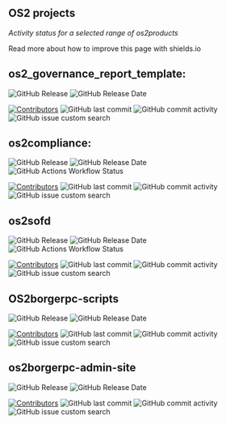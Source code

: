 ## OS2 projects
*Activity status for a selected range of os2products*

Read more about how to improve this page with shields.io

[Badges]: # (Badges are rendered with shields.io)

## os2_governance_report_template:

![GitHub Release](https://img.shields.io/github/v/release/os2offdig/governance_report_template?style=for-the-badge&logo=github&color=darkgreen) ![GitHub Release Date](https://img.shields.io/github/release-date/os2offdig/governance_report_template?display_date=published_at&style=for-the-badge)


 [![Contributors](https://img.shields.io/github/contributors/os2offdig/governance_report_template?style=for-the-badge&logo=github)](https://github.com/os2offdig/governance_report_template/graphs/contributors) ![GitHub last commit](https://img.shields.io/github/last-commit/os2offdig/governance_report_template?style=for-the-badge&logo=github)
![GitHub commit activity](https://img.shields.io/github/commit-activity/m/os2offdig/governance_report_template?style=for-the-badge&logo=github)
![GitHub issue custom search](https://img.shields.io/github/issues-search?query=repo%3Aos2offdig%2Fgovernance_report_template%20interactions%3A%3E0%20is%3Aopen%20is%3Aissue&style=for-the-badge&logo=github&label=Open%20active%20issues)

## os2compliance:

![GitHub Release](https://img.shields.io/github/v/release/os2compliance/os2compliance?style=for-the-badge&logo=github&color=darkgreen) ![GitHub Release Date](https://img.shields.io/github/release-date/os2compliance/os2compliance?display_date=published_at&style=for-the-badge) ![GitHub Actions Workflow Status](https://img.shields.io/github/actions/workflow/status/os2compliance/os2compliance/build-and-push.yml?style=for-the-badge&logo=docker&label=Container%20build) 



[![Contributors](https://img.shields.io/github/contributors/os2compliance/os2compliance?style=for-the-badge&logo=github)](https://github.com/os2compliance/os2compliance/graphs/contributors) ![GitHub last commit](https://img.shields.io/github/last-commit/os2compliance/os2compliance?style=for-the-badge&logo=github)
![GitHub commit activity](https://img.shields.io/github/commit-activity/m/os2compliance/os2compliance?style=for-the-badge&logo=github)
![GitHub issue custom search](https://img.shields.io/github/issues-search?query=repo%3Aos2compliance%2Fos2compliance%20interactions%3A%3E0%20is%3Aopen%20is%3Aissue&style=for-the-badge&logo=github&label=Open%20active%20issues)

## os2sofd

![GitHub Release](https://img.shields.io/github/v/release/os2sofd/os2sofd?style=for-the-badge&logo=github&color=darkgreen) ![GitHub Release Date](https://img.shields.io/github/release-date/os2sofd/os2sofd?display_date=published_at&style=for-the-badge) ![GitHub Actions Workflow Status](https://img.shields.io/github/actions/workflow/status/os2sofd/os2sofd/build-and-push.yml?style=for-the-badge&logo=docker&label=Container%20build)


[![Contributors](https://img.shields.io/github/contributors/os2sofd/os2sofd?style=for-the-badge&logo=github)](https://github.com/os2sofd/os2sofd/graphs/contributors) ![GitHub last commit](https://img.shields.io/github/last-commit/os2sofd/os2sofd?style=for-the-badge&logo=github)
![GitHub commit activity](https://img.shields.io/github/commit-activity/m/os2sofd/os2sofd?style=for-the-badge&logo=github)
![GitHub issue custom search](https://img.shields.io/github/issues-search?query=repo%3Aos2sofd%2Fos2sofd%20interactions%3A%3E0%20is%3Aopen%20is%3Aissue&style=for-the-badge&logo=github&label=Open%20active%20issues)

## OS2borgerpc-scripts

![GitHub Release](https://img.shields.io/github/v/release/os2borgerpc/os2borgerpc-scripts?style=for-the-badge&logo=github&color=darkgreen) ![GitHub Release Date](https://img.shields.io/github/release-date/os2borgerpc/os2borgerpc-scripts?display_date=published_at&style=for-the-badge)


 [![Contributors](https://img.shields.io/github/contributors/os2borgerpc/os2borgerpc-scripts?style=for-the-badge&logo=github)](https://github.com/os2borgerpc/os2borgerpc-scripts/graphs/contributors) ![GitHub last commit](https://img.shields.io/github/last-commit/os2borgerpc/os2borgerpc-scripts?style=for-the-badge&logo=github)
![GitHub commit activity](https://img.shields.io/github/commit-activity/m/os2borgerpc/os2borgerpc-scripts?style=for-the-badge&logo=github)
![GitHub issue custom search](https://img.shields.io/github/issues-search?query=repo%3Aos2borgerpc%2Fos2borgerpc%2Dscripts%20interactions%3A%3E0%20is%3Aopen%20is%3Aissue&style=for-the-badge&logo=github&label=Open%20active%20issues)

## os2borgerpc-admin-site

![GitHub Release](https://img.shields.io/github/v/release/os2borgerpc/os2borgerpc-admin-site?style=for-the-badge&logo=github&color=darkgreen) ![GitHub Release Date](https://img.shields.io/github/release-date/os2borgerpc/os2borgerpc-admin-site?display_date=published_at&style=for-the-badge)


 [![Contributors](https://img.shields.io/github/contributors/os2borgerpc/os2borgerpc-admin-site?style=for-the-badge&logo=github)](https://github.com/os2borgerpc/os2borgerpc-admin-site/graphs/contributors) ![GitHub last commit](https://img.shields.io/github/last-commit/os2borgerpc/os2borgerpc-admin-site?style=for-the-badge&logo=github)
![GitHub commit activity](https://img.shields.io/github/commit-activity/m/os2borgerpc/os2borgerpc-admin-site?style=for-the-badge&logo=github)
![GitHub issue custom search](https://img.shields.io/github/issues-search?query=repo%3Aos2borgerpc%2Fos2borgerpc%2Dscripts%20interactions%3A%3E0%20is%3Aopen%20is%3Aissue&style=for-the-badge&logo=github&label=Open%20active%20issues)
